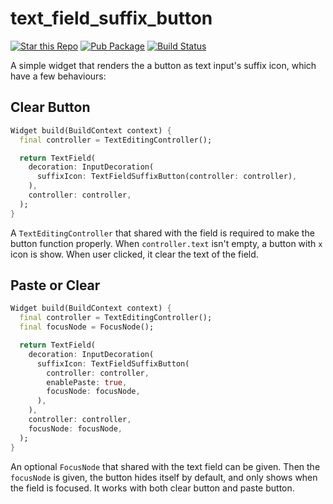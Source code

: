 # text_field_suffix_button
[![Star this Repo](https://img.shields.io/github/stars/timnew/text_field_suffix_button.svg?style=flat-square)](https://github.com/timnew/text_field_suffix_button)
[![Pub Package](https://img.shields.io/pub/v/text_field_suffix_button.svg?style=flat-square)](https://pub.dev/packages/text_field_suffix_button)
[![Build Status](https://img.shields.io/github/workflow/status/timnew/text_field_suffix_button/Run-Test)](https://github.com/timnew/text_field_suffix_button/actions?query=workflow%3ARun-Test)

A simple widget that renders the a button as text input's suffix icon, which have a few behaviours:

## Clear Button

```dart
Widget build(BuildContext context) {
  final controller = TextEditingController();

  return TextField(
    decoration: InputDecoration(
      suffixIcon: TextFieldSuffixButton(controller: controller),
    ),
    controller: controller,
  );
}
```

A `TextEditingController` that shared with the field is required to make the button function properly.
When `controller.text` isn't empty, a button with `x` icon is show. When user clicked, it clear the text of the field.

## Paste or Clear

```dart
Widget build(BuildContext context) {
  final controller = TextEditingController();
  final focusNode = FocusNode();

  return TextField(
    decoration: InputDecoration(
      suffixIcon: TextFieldSuffixButton(
        controller: controller,
        enablePaste: true,
        focusNode: focusNode,
      ),
    ),
    controller: controller,
    focusNode: focusNode,
  );
}
```

An optional `FocusNode` that shared with the text field can be given. Then the `focusNode` is given, the button hides itself by default, and only shows when the field is focused. It works with both clear button and paste button.